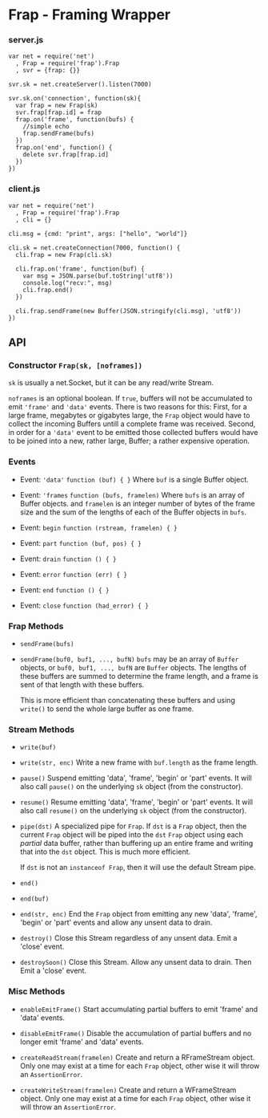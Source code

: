 Frap - Framing Wrapper
======================

### server.js

    var net = require('net')
      , Frap = require('frap').Frap
      , svr = {frap: {}}
    
    svr.sk = net.createServer().listen(7000)
    
    svr.sk.on('connection', function(sk){
      var frap = new Frap(sk)
      svr.frap[frap.id] = frap
      frap.on('frame', function(bufs) {
        //simple echo
        frap.sendFrame(bufs)
      })
      frap.on('end', function() {
        delete svr.frap[frap.id]
      })
    })
  
### client.js

    var net = require('net')
      , Frap = require('frap').Frap
      , cli = {}
    
    cli.msg = {cmd: "print", args: ["hello", "world"]}
    
    cli.sk = net.createConnection(7000, function() {
      cli.frap = new Frap(cli.sk)
    
      cli.frap.on('frame', function(buf) {
        var msg = JSON.parse(buf.toString('utf8'))
        console.log("recv:", msg)
        cli.frap.end()
      })
    
      cli.frap.sendFrame(new Buffer(JSON.stringify(cli.msg), 'utf8'))
    })

## API

### Constructor `Frap(sk, [noframes])`

`sk` is usually a net.Socket, but it can be any read/write Stream.

`noframes` is an optional boolean. If `true`, buffers will not be accumulated
to emit `'frame'` and `'data'` events. There is two reasons for this: First,
for a large frame, megabytes or gigabytes large, the `Frap` object would have
to collect the incoming Buffers untill a complete frame was received. Second,
in order for a `'data'` event to be emitted those collected buffers would have
to be joined into a new, rather large, Buffer; a rather expensive operation.

### Events

* Event: `'data'`
  `function (buf) { }`
  Where `buf` is a single Buffer object.

* Event: `'frames`
  `function (bufs, framelen)`
  Where `bufs` is an array of Buffer objects. and `framelen` is an integer
  number of bytes of the frame size and the sum of the lengths of each of the
  Buffer objects in `bufs`.

* Event: `begin`
  `function (rstream, framelen) { }`

* Event: `part`
  `function (buf, pos) { }`

* Event: `drain`
  `function () { }`

* Event: `error`
  `function (err) { }`

* Event: `end`
  `function () { }`

* Event: `close`
  `function (had_error) { }`

### Frap Methods

* `sendFrame(bufs)`
* `sendFrame(buf0, buf1, ..., bufN)`
  `bufs` may be an array of `Buffer` objects, or `buf0, buf1, ..., bufN` are
  `Buffer` objects. The lengths of these buffers are summed to determine the
  frame length, and a frame is sent of that length with these buffers.

  This is more efficient than concatenating these buffers and using `write()`
  to send the whole large buffer as one frame.

### Stream Methods

* `write(buf)`
* `write(str, enc)`
  Write a new frame with `buf.length` as the frame length.

* `pause()`
  Suspend emitting 'data', 'frame', 'begin' or 'part' events. It will also
  call `pause()` on the underlying `sk` object (from the constructor).

* `resume()`
  Resume emitting 'data', 'frame', 'begin' or 'part' events. It will also
  call `resume()` on the underlying `sk` object (from the constructor).

* `pipe(dst)`
  A specialized pipe for `Frap`. If `dst` is a `Frap` object, then the current
  `Frap` object will be piped into the `dst` `Frap` object using each _partial_
  data buffer, rather than buffering up an entire frame and writing that into
  the `dst` object. This is much more efficient.
  
  If `dst` is not an `instanceof Frap`, then it will use the default Stream pipe.

* `end()`
* `end(buf)`
* `end(str, enc)`
  End the `Frap` object from emitting any new 'data', 'frame', 'begin' or 'part'
  events and allow any unsent data to drain.

* `destroy()`
  Close this Stream regardless of any unsent data. Emit a 'close' event.

* `destroySoon()`
  Close this Stream. Allow any unsent data to drain. Then Emit a 'close' event.

### Misc Methods

* `enableEmitFrame()`
  Start accumulating partial buffers to emit 'frame' and 'data' events.

* `disableEmitFrame()`
  Disable the accumulation of partial buffers and no longer emit 'frame' and
  'data' events.

* `createReadStream(framelen)`
  Create and return a RFrameStream object. Only one may exist at a time for
  each `Frap` object, other wise it will throw an `AssertionError`.

* `createWriteStream(framelen)`
  Create and return a WFrameStream object. Only one may exist at a time for
  each `Frap` object, other wise it will throw an `AssertionError`.
